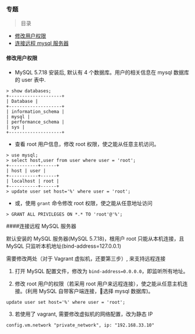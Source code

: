 ### 专题

> 目录
* [修改用户权限](#修改用户权限)
* [连接远程 mysql 服务器](连接远程-mysql-服务器)

#### 修改用户权限

* MySQL 5.7.18 安装后, 默认有 4 个数据库。用户的相关信息在 mysql 数据库的 user 表中.

```
> show databases;
+--------------------+
| Database |
+--------------------+
| information_schema |
| mysql |
| performance_schema |
| sys |
+--------------------+
```

* 查看 root 用户信息，修改 root 权限，使之能从任意主机访问。
```
> use mysql;
> select host,user from user where user = 'root';
+-----------+------+
| host | user |
+-----------+------+
| localhost | root |
+-----------+------+
> update user set host='%' where user = 'root';
```

* 或，使用 `grant` 命令修改 root 权限，使之能从任意地址访问
```
> GRANT ALL PRIVILEGES ON *.* TO 'root'@'%';
```

####连接远程 MySQL 服务器

默认安装的 MySQL 服务器(MySQL 5.7.18)，根用户 root 只能从本机连接，且 MySQL 只监听本机地址(bind-address=127.0.0.1)

需要修改两处（对于 Vagrant 虚拟机，还要第三步）, 来支持远程连接

1. 打开 MySQL 配置文件，修改为 `bind-address=0.0.0.0`，即监听所有地址。

2. 修改 root 用户的权限（若采用 root 用户来远程连接），使之能从任意主机连接。(利用 MySQL 自带客户端连接，选择 mysql 数据库)。
```
update user set host='%' where user = 'root';
```

3. 若使用了 vagrant, 需要修改虚拟机的网络配置，改为静态 IP
```
config.vm.network "private_network", ip: "192.168.33.10"
```













